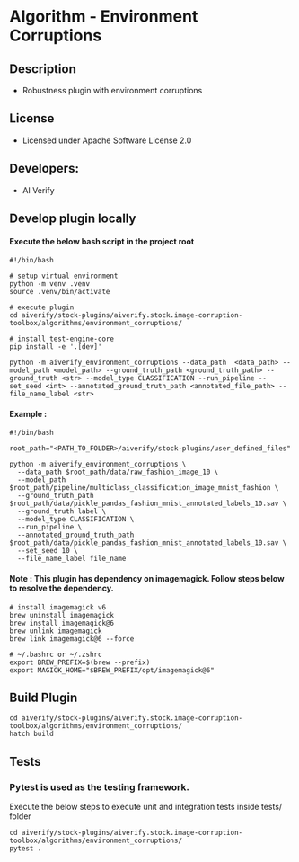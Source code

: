 # Algorithm - Environment Corruptions

## Description
* Robustness plugin with environment corruptions

## License
* Licensed under Apache Software License 2.0

## Developers:
* AI Verify

## Develop plugin locally
#### Execute the below bash script in the project root
```
#!/bin/bash

# setup virtual environment
python -m venv .venv
source .venv/bin/activate

# execute plugin
cd aiverify/stock-plugins/aiverify.stock.image-corruption-toolbox/algorithms/environment_corruptions/

# install test-engine-core 
pip install -e '.[dev]'

python -m aiverify_environment_corruptions --data_path  <data_path> --model_path <model_path> --ground_truth_path <ground_truth_path> --ground_truth <str> --model_type CLASSIFICATION --run_pipeline --set_seed <int> --annotated_ground_truth_path <annotated_file_path> --file_name_label <str>

```
#### Example : 
```
#!/bin/bash

root_path="<PATH_TO_FOLDER>/aiverify/stock-plugins/user_defined_files"

python -m aiverify_environment_corruptions \
  --data_path $root_path/data/raw_fashion_image_10 \
  --model_path $root_path/pipeline/multiclass_classification_image_mnist_fashion \
  --ground_truth_path $root_path/data/pickle_pandas_fashion_mnist_annotated_labels_10.sav \
  --ground_truth label \
  --model_type CLASSIFICATION \
  --run_pipeline \
  --annotated_ground_truth_path $root_path/data/pickle_pandas_fashion_mnist_annotated_labels_10.sav \
  --set_seed 10 \
  --file_name_label file_name
```

#### Note : This plugin has dependency on imagemagick. Follow steps below to resolve the dependency.
```
# install imagemagick v6
brew uninstall imagemagick
brew install imagemagick@6
brew unlink imagemagick
brew link imagemagick@6 --force

# ~/.bashrc or ~/.zshrc
export BREW_PREFIX=$(brew --prefix)
export MAGICK_HOME="$BREW_PREFIX/opt/imagemagick@6"

```
## Build Plugin
```
cd aiverify/stock-plugins/aiverify.stock.image-corruption-toolbox/algorithms/environment_corruptions/
hatch build
```
## Tests
### Pytest is used as the testing framework.
Execute the below steps to execute unit and integration tests inside tests/ folder
```
cd aiverify/stock-plugins/aiverify.stock.image-corruption-toolbox/algorithms/environment_corruptions/
pytest .
```

